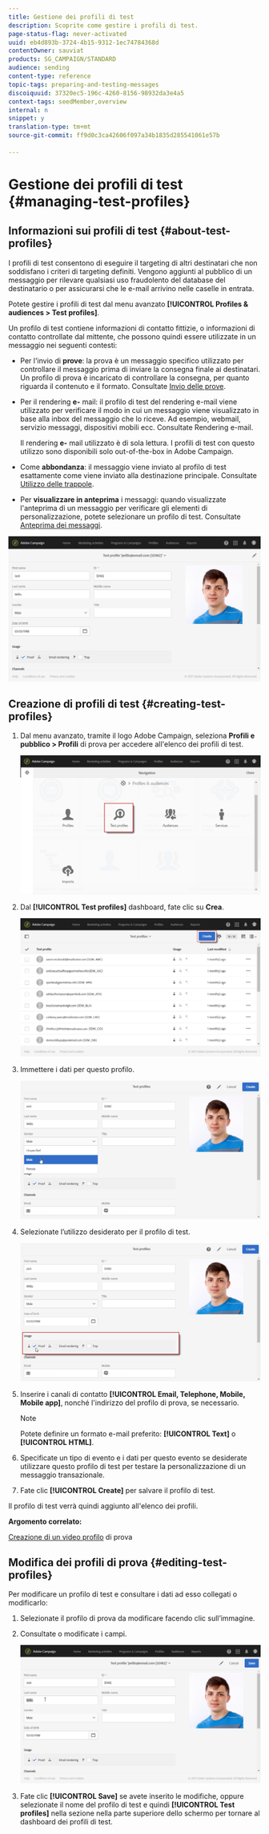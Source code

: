 ```yaml
---
title: Gestione dei profili di test
description: Scoprite come gestire i profili di test.
page-status-flag: never-activated
uuid: eb4d893b-3724-4b15-9312-1ec74784368d
contentOwner: sauviat
products: SG_CAMPAIGN/STANDARD
audience: sending
content-type: reference
topic-tags: preparing-and-testing-messages
discoiquuid: 37320ec5-196c-4260-8156-98932da3e4a5
context-tags: seedMember,overview
internal: n
snippet: y
translation-type: tm+mt
source-git-commit: ff9d0c3ca42606f097a34b1835d285541061e57b

---
```



# Gestione dei profili di test {#managing-test-profiles}

## Informazioni sui profili di test {#about-test-profiles}

I profili di test consentono di eseguire il targeting di altri destinatari che non soddisfano i criteri di targeting definiti. Vengono aggiunti al pubblico di un messaggio per rilevare qualsiasi uso fraudolento del database del destinatario o per assicurarsi che le e-mail arrivino nelle caselle in entrata.

Potete gestire i profili di test dal menu avanzato **[!UICONTROL Profiles & audiences > Test profiles]**.

Un profilo di test contiene informazioni di contatto fittizie, o informazioni di contatto controllate dal mittente, che possono quindi essere utilizzate in un messaggio nei seguenti contesti:

* Per l&#39;invio di **prove**: la prova è un messaggio specifico utilizzato per controllare il messaggio prima di inviare la consegna finale ai destinatari. Un profilo di prova è incaricato di controllare la consegna, per quanto riguarda il contenuto e il formato. Consultate [Invio delle prove](../../sending/using/sending-proofs.md).
* Per il rendering **e-** mail: il profilo di test del rendering e-mail viene utilizzato per verificare il modo in cui un messaggio viene visualizzato in base alla inbox del messaggio che lo riceve. Ad esempio, webmail, servizio messaggi, dispositivi mobili ecc. Consultate Rendering [](../../sending/using/email-rendering.md)e-mail.

   Il rendering **e-** mail utilizzato è di sola lettura. I profili di test con questo utilizzo sono disponibili solo out-of-the-box in Adobe Campaign.

* Come **abbondanza**: il messaggio viene inviato al profilo di test esattamente come viene inviato alla destinazione principale. Consultate [Utilizzo delle trappole](../../sending/using/using-traps.md).
* Per **visualizzare in anteprima** i messaggi: quando visualizzate l&#39;anteprima di un messaggio per verificare gli elementi di personalizzazione, potete selezionare un profilo di test. Consultate [Anteprima dei messaggi](/help/sending/using/previewing-messages.md).

![](assets/test_profile.png)

## Creazione di profili di test {#creating-test-profiles}

1. Dal menu avanzato, tramite il logo Adobe Campaign, seleziona **Profili e pubblico > Profili** di prova per accedere all&#39;elenco dei profili di test.

   ![](assets/test_profile_creation_1.png)

1. Dal **[!UICONTROL Test profiles]** dashboard, fate clic su **Crea**.

   ![](assets/test_profile_creation_2.png)

1. Immettere i dati per questo profilo.

   ![](assets/test_profile_creation_3.png)

1. Selezionate l’utilizzo desiderato per il profilo di test.

   ![](assets/test_profile_creation_4.png)

1. Inserire i canali di contatto **[!UICONTROL Email, Telephone, Mobile, Mobile app]**, nonché l&#39;indirizzo del profilo di prova, se necessario.

   >[!NOTE]
   >
   >Potete definire un formato e-mail preferito: **[!UICONTROL Text]** o **[!UICONTROL HTML]**.

1. Specificate un tipo di evento e i dati per questo evento se desiderate utilizzare questo profilo di test per testare la personalizzazione di un messaggio transazionale.
1. Fate clic **[!UICONTROL Create]** per salvare il profilo di test.

Il profilo di test verrà quindi aggiunto all&#39;elenco dei profili.

**Argomento correlato:**

[Creazione di un video profilo](https://docs.adobe.com/content/help/en/campaign-learn/campaign-standard-tutorials/profiles-and-audiences/test-profiles.html) di prova

## Modifica dei profili di prova {#editing-test-profiles}

Per modificare un profilo di test e consultare i dati ad esso collegati o modificarlo:

1. Selezionate il profilo di prova da modificare facendo clic sull’immagine.
1. Consultate o modificate i campi.

   ![](assets/test_profile_edit.png)

1. Fate clic **[!UICONTROL Save]** se avete inserito le modifiche, oppure selezionate il nome del profilo di test e quindi **[!UICONTROL Test profiles]** nella sezione nella parte superiore dello schermo per tornare al dashboard dei profili di test.
